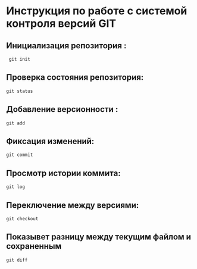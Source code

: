 # **Инструкция по работе с системой контроля версий GIT**

## Инициализация репозитория :

     git init

## Проверка состояния репозитория:

    git status

## Добавление версионности :

    git add

## Фиксация изменений:

    git commit

## Просмотр истории коммита:

    git log

## Переключение между версиями:

    git checkout

## Показывет разницу между текущим файлом и сохраненным

    git diff
